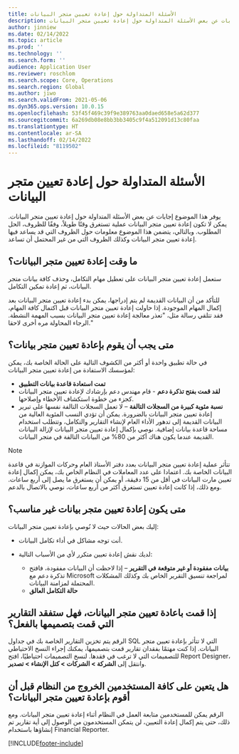 ```yaml
---
title: الأسئلة المتداولة حول إعادة تعيين متجر البيانات
description: يوفر هذا الموضوع إجابات عن بعض الأسئلة المتداولة حول إعادة تعيين متجر البيانات.
author: jinniew
ms.date: 02/14/2022
ms.topic: article
ms.prod: ''
ms.technology: ''
ms.search.form: ''
audience: Application User
ms.reviewer: roschlom
ms.search.scope: Core, Operations
ms.search.region: Global
ms.author: jiwo
ms.search.validFrom: 2021-05-06
ms.dyn365.ops.version: 10.0.15
ms.openlocfilehash: 53f45f469c39f9e389763aa0daed658e5a62d377
ms.sourcegitcommit: 6a269db08e8bb3bb3405c9f4a512091d13c80faa
ms.translationtype: HT
ms.contentlocale: ar-SA
ms.lasthandoff: 02/14/2022
ms.locfileid: "8119502"
---
```

# <a name="data-mart-resets-faq"></a>الأسئلة المتداولة حول إعادة تعيين متجر البيانات

يوفر هذا الموضوع إجابات عن بعض الأسئلة المتداولة حول إعادة تعيين متجر البيانات. يمكن لا تكون إعادة تعيين متجر البيانات عملية تستغرق وقتًا طويلاً، وفقًا للظروف، الحل المطلوب. وبالتالي، يتضمن هذا الموضوع معلومات حول الظروف التي قد يساعد فيها إعادة تعيين متجر البيانات وكذلك الظروف التي من غير المحتمل أن تساعد.

## <a name="what-is-a-data-mart-reset"></a>ما وقت إعادة تعيين متجر البيانات؟

ستعمل إعادة تعيين متجر البيانات على تعطيل مهام التكامل، وحذف كافة بيانات متجر البيانات، ثم إعادة تمكين التكامل.

للتأكد من أن البيانات القديمة لم يتم إدراجها، يمكن بدء إعادة تعيين متجر البيانات بعد إكمال المهام الموجودة. إذا حاولت إعادة تعيين متجر البيانات قبل اكتمال كافة المهام، فقد تتلقي رسالة مثل، "تعذر معالجة إعادة تعيين متجر البيانات بسبب المهمة النشطة. الرجاء المحاولة مره أخرى لاحقا."

## <a name="when-do-i-have-to-do-a-data-mart-reset"></a>متى يجب أن يقوم بإعادة تعيين متجر بيانات؟

في حالة تطبيق واحدة أو أكثر من الكشوف التالية على الحالة الخاصة بك، يمكن لمؤسسك الاستفادة من إعادة تعيين متجر البيانات:

- **تمت استعادة قاعدة بيانات التطبيق**
- **لقد قمت بفتح تذكرة دعم** - قام مهندس دعم بإرشادك لإعادة تعيين متجر البيانات كجزء من خطوة استكشاف الأخطاء وإصلاحها.
- **نسبة مئوية كبيرة من السجلات التالفة** – لا تعمل السجلات التالفة نفسها على تبرير إعادة تعيين متجر البيانات بالضرورة. يمكن أن تؤدي النسب المئوية العالية من البيانات القديمة إلى تدهور الأداء العام لإنشاء التقارير والتكامل، وتتطلب استخدام مساحة قاعدة بيانات إضافية. نوصي بإكمال إعادة تعيين متجر البيانات لإزالة البيانات القديمة عندما يكون هناك أكثر من 80% من البيانات التالفة في متجر البيانات.
 
> [!NOTE]
> تتأثر عملية إعادة تعيين متجر البيانات بعدد دفتر الأستاذ العام وحركات الموازنة في قاعدة البيانات الخاصة بك. اعتمادا على عدد المعاملات في النظام الخاص بك، يمكن إكمال إعادة تعيين مارت البيانات في أقل من 15 دقيقة، أو يمكن أن يستغرق ما يصل إلى أربع ساعات. ومع ذلك، إذا كانت إعادة تعيين تستغرق أكثر من أربع ساعات، نوصي بالاتصال بالدعم.
 
## <a name="when-is-a-data-mart-reset-inappropriate"></a>متى يكون إعادة تعيين متجر بيانات غير مناسب؟

إليك بعض الحالات حيث لا نُوصي بإعادة تعيين متجر البيانات:

- أنت توجه مشاكل في أداء تكامل البيانات.
- لديك نقش إعادة تعيين متكرر لأي من الأسباب التالية:

    - **بيانات مفقودة أو غير متوقعة في التقرير** – إذا لاحظت أن البيانات مفقودة، فافتح تذكرة دعم مع Microsoft لمراجعة تنسيق التقرير الخاص بك وكذلك المشكلات المحتملة لمزامنة البيانات.
    - **حالة التكامل العالق**
   
## <a name="if-i-reset-the-data-mart-will-i-lose-reports-that-ive-already-designed"></a>إذا قمت باعادة تعيين متجر البيانات، فهل ستفقد التقارير التي قمت بتصميمها بالفعل؟

الرقم يتم تخزين التقارير الخاصة بك في جداول SQL التي لا تتأثر بإعادة تعيين متجر البيانات. إذا كنت مهتمًا بفقدان تقارير قمت بتصميمها، يمكنك إجراء النسخ الاحتياطي للتصميمات التي لا ترغب في فقدها. لنسخ التصميمات احتياطيًا، افتح Report Designer، وانتقل إلى **الشركة \> الشركات \> كتل الإنشاء \> تصدير**.
 
## <a name="do-all-users-have-to-exit-the-system-before-i-can-reset-the-data-mart"></a>هل يتعين على كافة المستخدمين الخروج من النظام قبل أن أقوم بإعادة تعيين متجر البيانات؟

الرقم يمكن للمستخدمين متابعة العمل في النظام أثناء إعادة تعيين متجر البيانات. ومع ذلك، حتى يتم إكمال إعادة التعيين، لن يتمكن المستخدمون من الوصول إلى أية تقارير تم إنشاؤها باستخدام Financial Reporter.

[!INCLUDE[footer-include](../../../includes/footer-banner.md)]
